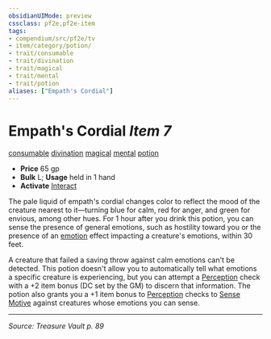 ```yaml
---
obsidianUIMode: preview
cssclass: pf2e,pf2e-item
tags:
- compendium/src/pf2e/tv
- item/category/potion/
- trait/consumable
- trait/divination
- trait/magical
- trait/mental
- trait/potion
aliases: ["Empath's Cordial"]
---
```

# Empath's Cordial *Item 7*  
[consumable](consumable.md "Consumable Item Trait")  [divination](divination.md "Divination School Trait")  [magical](magical.md "Magical Item Trait")  [mental](mental.md "Mental Effect Trait")  [potion](potion.md "Potion Item Trait")  

- **Price** 65 gp
- **Bulk** L; **Usage** held in 1 hand
- **Activate** [Interact](interact.md)

The pale liquid of empath's cordial changes color to reflect the mood of the creature nearest to it—turning blue for calm, red for anger, and green for envious, among other hues. For 1 hour after you drink this potion, you can sense the presence of general emotions, such as hostility toward you or the presence of an [emotion](emotion.md "Emotion Effect Trait") effect impacting a creature's emotions, within 30 feet.

A creature that failed a saving throw against calm emotions can't be detected. This potion doesn't allow you to automatically tell what emotions a specific creature is experiencing, but you can attempt a [Perception](skills.md#Perception) check with a +2 item bonus (DC set by the GM) to discern that information. The potion also grants you a +1 item bonus to [Perception](skills.md#Perception) checks to [Sense Motive](sense-motive.md) against creatures whose emotions you can sense.


---
*Source: Treasure Vault p. 89*